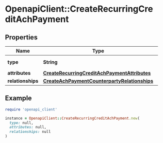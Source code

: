 # OpenapiClient::CreateRecurringCreditAchPayment

## Properties

| Name | Type | Description | Notes |
| ---- | ---- | ----------- | ----- |
| **type** | **String** |  | [default to &#39;recurringCreditAchPayment&#39;] |
| **attributes** | [**CreateRecurringCreditAchPaymentAttributes**](CreateRecurringCreditAchPaymentAttributes.md) |  |  |
| **relationships** | [**CreateAchPaymentCounterpartyRelationships**](CreateAchPaymentCounterpartyRelationships.md) |  |  |

## Example

```ruby
require 'openapi_client'

instance = OpenapiClient::CreateRecurringCreditAchPayment.new(
  type: null,
  attributes: null,
  relationships: null
)
```

